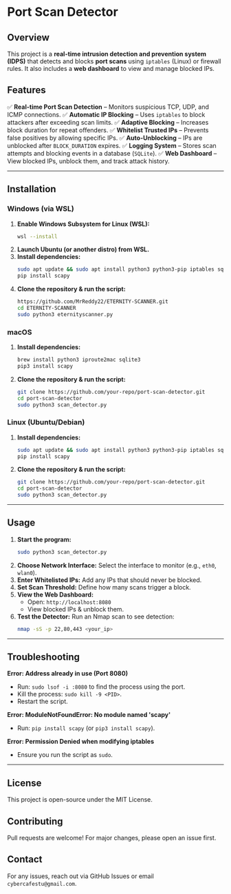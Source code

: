 # Port Scan Detector

## Overview
This project is a **real-time intrusion detection and prevention system (IDPS)** that detects and blocks **port scans** using `iptables` (Linux) or firewall rules. It also includes a **web dashboard** to view and manage blocked IPs.

## Features
✅ **Real-time Port Scan Detection** – Monitors suspicious TCP, UDP, and ICMP connections.
✅ **Automatic IP Blocking** – Uses `iptables` to block attackers after exceeding scan limits.
✅ **Adaptive Blocking** – Increases block duration for repeat offenders.
✅ **Whitelist Trusted IPs** – Prevents false positives by allowing specific IPs.
✅ **Auto-Unblocking** – IPs are unblocked after `BLOCK_DURATION` expires.
✅ **Logging System** – Stores scan attempts and blocking events in a database (`SQLite`).
✅ **Web Dashboard** – View blocked IPs, unblock them, and track attack history.

---

## Installation

### Windows (via WSL)
1. **Enable Windows Subsystem for Linux (WSL):**
   ```sh
   wsl --install
   ```
2. **Launch Ubuntu (or another distro) from WSL.**
3. **Install dependencies:**
   ```sh
   sudo apt update && sudo apt install python3 python3-pip iptables sqlite3 -y
   pip install scapy
   ```
4. **Clone the repository & run the script:**
   ```sh
   https://github.com/MrReddy22/ETERNITY-SCANNER.git
   cd ETERNITY-SCANNER
   sudo python3 eternityscanner.py
   ```

### macOS
1. **Install dependencies:**
   ```sh
   brew install python3 iproute2mac sqlite3
   pip3 install scapy
   ```
2. **Clone the repository & run the script:**
   ```sh
   git clone https://github.com/your-repo/port-scan-detector.git
   cd port-scan-detector
   sudo python3 scan_detector.py
   ```

### Linux (Ubuntu/Debian)
1. **Install dependencies:**
   ```sh
   sudo apt update && sudo apt install python3 python3-pip iptables sqlite3 -y
   pip install scapy
   ```
2. **Clone the repository & run the script:**
   ```sh
   git clone https://github.com/your-repo/port-scan-detector.git
   cd port-scan-detector
   sudo python3 scan_detector.py
   ```

---

## Usage

1. **Start the program:**
   ```sh
   sudo python3 scan_detector.py
   ```
2. **Choose Network Interface:** Select the interface to monitor (e.g., `eth0`, `wlan0`).
3. **Enter Whitelisted IPs:** Add any IPs that should never be blocked.
4. **Set Scan Threshold:** Define how many scans trigger a block.
5. **View the Web Dashboard:**
   - Open: `http://localhost:8080`
   - View blocked IPs & unblock them.
6. **Test the Detector:** Run an Nmap scan to see detection:
   ```sh
   nmap -sS -p 22,80,443 <your_ip>
   ```

---

## Troubleshooting

**Error: Address already in use (Port 8080)**
- Run: `sudo lsof -i :8080` to find the process using the port.
- Kill the process: `sudo kill -9 <PID>`.
- Restart the script.

**Error: ModuleNotFoundError: No module named 'scapy'**
- Run: `pip install scapy` (or `pip3 install scapy`).

**Error: Permission Denied when modifying iptables**
- Ensure you run the script as `sudo`.

---

## License
This project is open-source under the MIT License.

## Contributing
Pull requests are welcome! For major changes, please open an issue first.

## Contact
For any issues, reach out via GitHub Issues or email `cybercafestu@gmail.com`.


